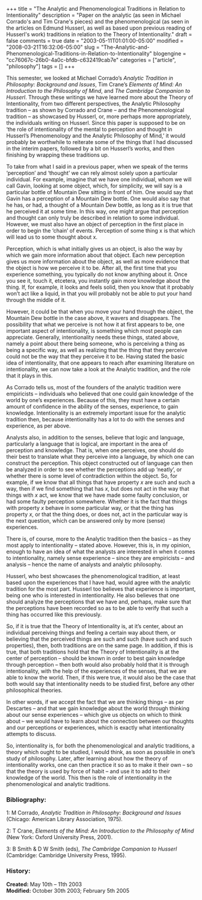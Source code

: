 +++
title = "The Analytic and Phenomenological Traditions in Relation to Intentionality"
description = "Paper on the analytic (as seen in Michael Corrado's and Tim Crane's pieces) and the phenomenological (as seen in the articles on Edmund Husserl, as well as based upon previous reading of Husserl's work) traditions in relation to the Theory of Intentionality."
draft = false
comments = true
date = "2003-05-11T01:01:00-05:00"
modified = "2008-03-21T16:32:06-05:00"
slug = "The-Analytic-and-Phenomenological-Traditions-in-Relation-to-Intentionality"
blogengine = "cc76067c-26b0-4a0c-bfdb-c632419cab7e"
categories = ["article", "philosophy"]
tags = []
+++

<p>
This semester, we looked at Michael Corrado&rsquo;s <em>Analytic Tradition in Philosophy: Background and Issues</em>, Tim Crane&rsquo;s <em>Elements of Mind: An Introduction to the Philosophy of Mind</em>, and <em>The Cambridge Companion to Husserl</em>. Through these writings we have learned more about the Theory of Intentionality, from two different perspectives, the Analytic Philosophy tradition &ndash; as shown by Corrado and Crane &ndash; and the Phenomenological tradition &ndash; as showcased by Husserl, or, more perhaps more appropriately, the individuals writing on Husserl. Since this paper is supposed to be on &lsquo;the role of intentionality of the mental to perception and thought in Husserl&rsquo;s Phenomenology and the Analytic Philosophy of Mind,&rsquo; it would probably be worthwhile to reiterate some of the things that I had discussed in the interim papers, followed by a bit on Husserl&rsquo;s works, and then finishing by wrapping these traditions up.
</p>
<p>
To take from what I said in a previous paper, when we speak of the terms &lsquo;perception&rsquo; and &lsquo;thought&rsquo; we can rely almost solely upon a particular individual. For example, imagine that we have one individual, whom we will call Gavin, looking at some object, which, for simplicity, we will say is a particular bottle of Mountain Dew sitting in front of him. One would say that Gavin has a perception of a Mountain Dew bottle. One would also say that he has, or had, a thought of a Mountain Dew bottle, as long as it is true that he perceived it at some time. In this way, one might argue that perception and thought can only truly be described in relation to some individual. However, we must also have an object of perception in the first place in order to begin the &lsquo;chain&rsquo; of events. Perception of some thing x is that which will lead us to some thought about x.
</p>
<p>
Perception, which is what initially gives us an object, is also the way by which we gain more information about that object. Each new perception gives us more information about the object, as well as more evidence that the object is how we perceive it to be. After all, the first time that you experience something, you typically do not know anything about it. Once you see it, touch it, etcetera, you instantly gain more knowledge about the thing. If, for example, it looks and feels solid, then you know that it probably won&rsquo;t act like a liquid, in that you will probably not be able to put your hand through the middle of it.
</p>
<p>
However, it could be that when you move your hand through the object, the Mountain Dew bottle in the case above, it wavers and disappears. The possibility that what we perceive is not how it at first appears to be, one important aspect of intentionality, is something which most people can appreciate. Generally, intentionality needs these things, stated above, namely a point about there being someone, who is perceiving a thing as being a specific way, as well as realizing that the thing that they perceive could not be the way that they perceive it to be. Having stated the basic idea of intentionality, that one appears to reach after examining literature on intentionality, we can now take a look at the Analytic tradition, and the role that it plays in this.
</p>
<p>
As Corrado tells us, most of the founders of the analytic tradition were empiricists &ndash; individuals who believed that one could gain knowledge of the world by one&rsquo;s experiences. Because of this, they must have a certain amount of confidence in the ability of the senses, experience, to gain knowledge. Intentionality is an extremely important issue for the analytic tradition then, because intentionality has a lot to do with the senses and experience, as per above.
</p>
<p>
Analysts also, in addition to the senses, believe that logic and language, particularly a language that is logical, are important in the area of perception and knowledge. That is, when one perceives, one should do their best to translate what they perceive into a language, by which one can construct the perception. This object constructed out of language can then be analyzed in order to see whether the perceptions add up &lsquo;neatly&rsquo;, or whether there is some level of contradiction within the object. So, for example, if we know that all things that have property <em>x</em> are such and such a way, then if we find something that has <em>x</em>, but does not act in the way that things with <em>x</em> act, we know that we have made some faulty conclusion, or had some faulty perception somewhere. Whether it is the fact that things with property <em>x</em> behave in some particular way, or that the thing has property <em>x</em>, or that the thing does, or does not, act in the particular way is the next question, which can be answered only by more (sense) experiences.
</p>
<p>
There is, of course, more to the Analytic tradition then the basics &ndash; as they most apply to intentionality &ndash; stated above. However, this is, in my opinion, enough to have an idea of what the analysts are interested in when it comes to intentionality, namely sense experience &ndash; since they are empiricists &ndash; and analysis &ndash; hence the name of analysts and analytic philosophy.
</p>
<p>
Husserl, who best showcases the phenomenological tradition, at least based upon the experiences that I have had, would agree with the analytic tradition for the most part. Husserl too believes that experience is important, being one who is interested in intentionality. He also believes that one should analyze the perceptions that we have and, perhaps, make sure that the perceptions have been recorded so as to be able to verify that such a thing has occurred like this previously.
</p>
<p>
So, if it is true that the Theory of Intentionality is, at it&rsquo;s center, about an individual perceiving things and feeling a certain way about them, or believing that the perceived things are such and such (have such and such properties), then, both traditions are on the same page. In addition, if this is true, that both traditions hold that the Theory of Intentionality is at the center of perception &ndash; should be known in order to best gain knowledge through perception &ndash; then both would also probably hold that it is through intentionality, with the help of the experiences of the senses, that we are able to know the world. Then, if this were true, it would also be the case that both would say that intentionality needs to be studied first, before any other philosophical theories.
</p>
<p>
In other words, if we accept the fact that we are thinking things &ndash; as per Descartes &ndash; and that we gain knowledge about the world through thinking about our sense experiences &ndash; which give us objects on which to think about &ndash; we would have to learn about the connection between our thoughts and our perceptions or experiences, which is exactly what intentionality attempts to discuss.
</p>
<p>
So, intentionality is, for both the phenomenological and analytic traditions, a theory which ought to be studied, I would think, as soon as possible in one&rsquo;s study of philosophy. Later, after learning about how the theory of intentionality works, one can then practice it so as to make it their own &ndash; so that the theory is used by force of habit &ndash; and use it to add to their knowledge of the world. This then is the role of intentionality in the phenomenological and analytic traditions.
</p>
<h3>Bibliography:</h3>
<p>
1: M Corrado, <em>Analytic Tradition in Philosophy: Background and Issues</em> (Chicago: American Library Association, 1975).
</p>
<p>
2: T Crane, <em>Elements of the Mind: An Introduction to the Philosophy of Mind</em> (New York: Oxford University Press, 2001).
</p>
<p>
3: B Smith &amp; D W Smith (eds), <em>The Cambridge Companion to Husserl</em> (Cambridge: Cambridge University Press, 1995).
</p>
<h3>History:</h3>
<p>
<strong>Created:</strong> May 10th &ndash; 11th 2003<br />
<strong>Modified:</strong> October 30th 2003; February 5th 2005
</p>

